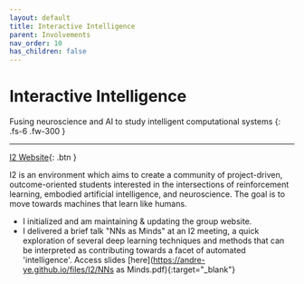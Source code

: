 ```yaml
---
layout: default
title: Interactive Intelligence
parent: Involvements
nav_order: 10
has_children: false
---
```


# Interactive Intelligence

Fusing neuroscience and AI to study intelligent computational systems
{: .fs-6 .fw-300 }

---

[I2 Website](https://interactive-intelligence.github.io/){: .btn }

I2 is an environment which aims to create a community of project-driven, outcome-oriented students interested in the intersections of reinforcement learning, embodied artificial intelligence, and neuroscience. The goal is to move towards machines that learn like humans.

- I initialized and am maintaining & updating the group website.
- I delivered a brief talk "NNs as Minds" at an I2 meeting, a quick exploration of several deep learning techniques and methods that can be interpreted as contributing towards a facet of automated 'intelligence'. Access slides [here](https://andre-ye.github.io/files/I2/NNs as Minds.pdf){:target="_blank"}
